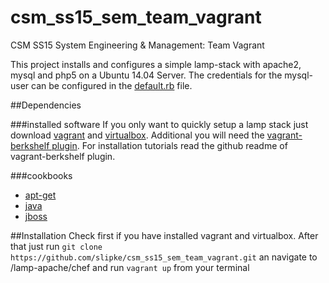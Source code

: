 # csm_ss15_sem_team_vagrant
CSM SS15 System Engineering &amp; Management: Team Vagrant

This project installs and configures a simple lamp-stack with apache2, mysql and php5 on a Ubuntu 14.04 Server. 
The credentials for the mysql-user can be configured in the [default.rb](https://github.com/slipke/csm_ss15_sem_team_vagrant/blob/master/lamp-apache/chef/project_cookbooks/lampp/recipes/default.rb) file.

##Dependencies

###installed software
If you only want to quickly setup a lamp stack just download  [vagrant](https://www.vagrantup.com/) and [virtualbox](https://www.virtualbox.org/). Additional you will need the [vagrant-berkshelf plugin](https://github.com/berkshelf/vagrant-berkshelf). For installation tutorials read the github readme of vagrant-berkshelf plugin.

###cookbooks
* [apt-get](https://supermarket.chef.io/cookbooks/apt)
* [java](https://supermarket.chef.io/cookbooks/java)
* [jboss](https://supermarket.chef.io/cookbooks/jboss7)


##Installation
Check first if you have installed vagrant and virtualbox.  After that just run `git clone https://github.com/slipke/csm_ss15_sem_team_vagrant.git` an navigate to /lamp-apache/chef and run `vagrant up` from your terminal